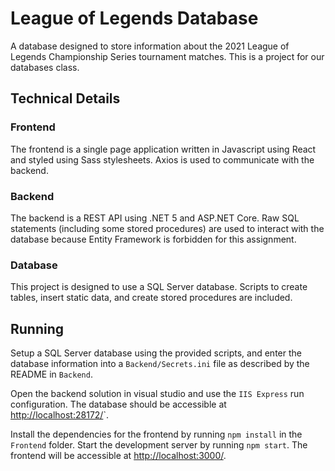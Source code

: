 # League of Legends Database
A database designed to store information about the 2021 League of Legends Championship Series tournament matches. This is a project for our databases class.

## Technical Details
### Frontend
The frontend is a single page application written in Javascript using React and styled using Sass stylesheets. Axios is used to communicate with the backend.
### Backend
The backend is a REST API using .NET 5 and ASP.NET Core. Raw SQL statements (including some stored procedures) are used to interact with the database because Entity Framework is forbidden for this assignment.
### Database
This project is designed to use a SQL Server database. Scripts to create tables, insert static data, and create stored procedures are included.

## Running
Setup a SQL Server database using the provided scripts, and enter the database information into a `Backend/Secrets.ini` file as described by the README in `Backend`.

Open the backend solution in visual studio and use the `IIS Express` run configuration. The database should be accessible at [http://localhost:28172/]()`.

Install the dependencies for the frontend by running `npm install` in the `Frontend` folder. Start the development server by running `npm start`. The frontend will be accessible at [http://localhost:3000/]().
